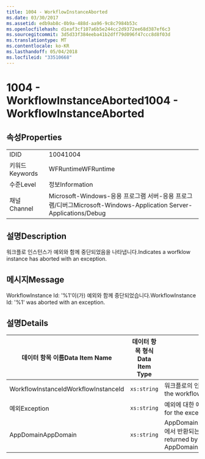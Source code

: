 ```yaml
---
title: 1004 - WorkflowInstanceAborted
ms.date: 03/30/2017
ms.assetid: edb9ab8c-0b9a-488d-aa96-9c8c7984b53c
ms.openlocfilehash: d1eaf3cf107a6b5e244cc2d9372ee68d387ef6c3
ms.sourcegitcommit: 3d5d33f384eeba41b2dff79d096f47ccc8d8f03d
ms.translationtype: MT
ms.contentlocale: ko-KR
ms.lasthandoff: 05/04/2018
ms.locfileid: "33510668"
---
```

# <a name="1004---workflowinstanceaborted"></a><span data-ttu-id="e18ad-102">1004 - WorkflowInstanceAborted</span><span class="sxs-lookup"><span data-stu-id="e18ad-102">1004 - WorkflowInstanceAborted</span></span>
## <a name="properties"></a><span data-ttu-id="e18ad-103">속성</span><span class="sxs-lookup"><span data-stu-id="e18ad-103">Properties</span></span>  
  
|||  
|-|-|  
|<span data-ttu-id="e18ad-104">ID</span><span class="sxs-lookup"><span data-stu-id="e18ad-104">ID</span></span>|<span data-ttu-id="e18ad-105">1004</span><span class="sxs-lookup"><span data-stu-id="e18ad-105">1004</span></span>|  
|<span data-ttu-id="e18ad-106">키워드</span><span class="sxs-lookup"><span data-stu-id="e18ad-106">Keywords</span></span>|<span data-ttu-id="e18ad-107">WFRuntime</span><span class="sxs-lookup"><span data-stu-id="e18ad-107">WFRuntime</span></span>|  
|<span data-ttu-id="e18ad-108">수준</span><span class="sxs-lookup"><span data-stu-id="e18ad-108">Level</span></span>|<span data-ttu-id="e18ad-109">정보</span><span class="sxs-lookup"><span data-stu-id="e18ad-109">Information</span></span>|  
|<span data-ttu-id="e18ad-110">채널</span><span class="sxs-lookup"><span data-stu-id="e18ad-110">Channel</span></span>|<span data-ttu-id="e18ad-111">Microsoft-Windows-응용 프로그램 서버-응용 프로그램/디버그</span><span class="sxs-lookup"><span data-stu-id="e18ad-111">Microsoft-Windows-Application Server-Applications/Debug</span></span>|  
  
## <a name="description"></a><span data-ttu-id="e18ad-112">설명</span><span class="sxs-lookup"><span data-stu-id="e18ad-112">Description</span></span>  
 <span data-ttu-id="e18ad-113">워크플로 인스턴스가 예외와 함께 중단되었음을 나타냅니다.</span><span class="sxs-lookup"><span data-stu-id="e18ad-113">Indicates a worfklow instance has aborted with an exception.</span></span>  
  
## <a name="message"></a><span data-ttu-id="e18ad-114">메시지</span><span class="sxs-lookup"><span data-stu-id="e18ad-114">Message</span></span>  
 <span data-ttu-id="e18ad-115">WorkflowInstance Id: '%1'이(가) 예외와 함께 중단되었습니다.</span><span class="sxs-lookup"><span data-stu-id="e18ad-115">WorkflowInstance Id: '%1' was aborted with an exception.</span></span>  
  
## <a name="details"></a><span data-ttu-id="e18ad-116">설명</span><span class="sxs-lookup"><span data-stu-id="e18ad-116">Details</span></span>  
  
|<span data-ttu-id="e18ad-117">데이터 항목 이름</span><span class="sxs-lookup"><span data-stu-id="e18ad-117">Data Item Name</span></span>|<span data-ttu-id="e18ad-118">데이터 항목 형식</span><span class="sxs-lookup"><span data-stu-id="e18ad-118">Data Item Type</span></span>|<span data-ttu-id="e18ad-119">설명</span><span class="sxs-lookup"><span data-stu-id="e18ad-119">Description</span></span>|  
|--------------------|--------------------|-----------------|  
|<span data-ttu-id="e18ad-120">WorkflowInstanceId</span><span class="sxs-lookup"><span data-stu-id="e18ad-120">WorkflowInstanceId</span></span>|`xs:string`|<span data-ttu-id="e18ad-121">워크플로의 인스턴스 ID</span><span class="sxs-lookup"><span data-stu-id="e18ad-121">The instance id for the workflow</span></span>|  
|<span data-ttu-id="e18ad-122">예외</span><span class="sxs-lookup"><span data-stu-id="e18ad-122">Exception</span></span>|`xs:string`|<span data-ttu-id="e18ad-123">예외에 대한 예외 정보</span><span class="sxs-lookup"><span data-stu-id="e18ad-123">The exception details for the exception</span></span>|  
|<span data-ttu-id="e18ad-124">AppDomain</span><span class="sxs-lookup"><span data-stu-id="e18ad-124">AppDomain</span></span>|`xs:string`|<span data-ttu-id="e18ad-125">AppDomain.CurrentDomain.FriendlyName에서 반환되는 문자열입니다.</span><span class="sxs-lookup"><span data-stu-id="e18ad-125">The string returned by AppDomain.CurrentDomain.FriendlyName.</span></span>|
